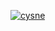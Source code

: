 
[![cysne](https://github-readme-stats.vercel.app/api/top-langs/?username=cysne&layout=compact)](https://github.com/anuraghazra/github-readme-stats)
